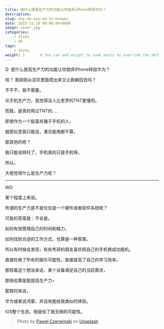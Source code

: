 ```yaml
---
title: 是什么提高生产力的功能让你放弃iPhone转投华为？
description: 
slug: why-do-you-mo-to-huawei
date: 2023-12-19 00:00:00+0000
image: cover.jpg
categories:
    - Zhihu
    - QA
tags:
    - zhihu
weight: 1       # You can add weight to some posts to override the default sorting (date descending)
---
```


Q: 是什么提高生产力的功能让你放弃iPhone转投华为？



哈？
我刚刚从泥坑里面爬出来又让我躺回去吗？

不不不，我不需要。

论手机生产力，我觉得没人比老罗的TNT更懂吧。

而我，是真的用过TNT的....

即使作为一个挺喜欢锤子手机的人，

就那玩意我只能说，凑合能用都不算。

那其他的呢？

我只能说拜托了，手机真的只是手机呀。

所以。

大佬觉得什么是生产力呢？


---
WO

某个程度上来说。

所谓的生产力是不是仅仅是一个硬件或者软件系统呢？

可能的答案是：不全是。

如何有效管理自己的时间和精力，

如何找到合适的工作方式，也算是一种答案。

所以有时候会发现，有些考研的朋友喜欢把自己的手机换成功能机，

直接杜绝了所有的娱乐可能性，直接提高了自己的学习效率。

那照着这个想法来说，某个设备满足自己的当前需求，

那倒也算是能提高生产力~


那暂时来说，

华为或者说鸿蒙，并没有能给我类似的体验。

iOS整个生态，倒是给了我无限的可能性。













> Photo by [Pawel Czerwinski](https://unsplash.com/@pawel_czerwinski) on [Unsplash](https://unsplash.com/)